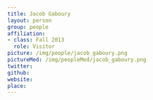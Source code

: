```yaml
---
title: Jacob Gaboury
layout: person
group: people
affiliation:
- class: Fall 2013
  role: Visitor
picture: /img/people/jacob_gaboury.png
pictureMed: /img/peopleMed/jacob_gaboury.png
twitter:
github:
website:
place:
---
```

